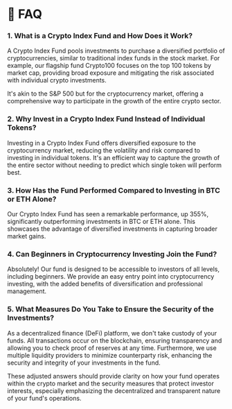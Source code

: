 # 👋 FAQ

### 1. What is a Crypto Index Fund and How Does it Work?

A Crypto Index Fund pools investments to purchase a diversified portfolio of cryptocurrencies, similar to traditional index funds in the stock market. For example, our flagship fund Crypto100 focuses on the top 100 tokens by market cap, providing broad exposure and mitigating the risk associated with individual crypto investments.&#x20;

It's akin to the S\&P 500 but for the cryptocurrency market, offering a comprehensive way to participate in the growth of the entire crypto sector.

### 2. Why Invest in a Crypto Index Fund Instead of Individual Tokens?

&#x20;Investing in a Crypto Index Fund offers diversified exposure to the cryptocurrency market, reducing the volatility and risk compared to investing in individual tokens. It's an efficient way to capture the growth of the entire sector without needing to predict which single token will perform best.

### 3. How Has the Fund Performed Compared to Investing in BTC or ETH Alone?

Our Crypto Index Fund has seen a remarkable performance, up 355%, significantly outperforming investments in BTC or ETH alone. This showcases the advantage of diversified investments in capturing broader market gains.

### 4. Can Beginners in Cryptocurrency Investing Join the Fund?

Absolutely! Our fund is designed to be accessible to investors of all levels, including beginners. We provide an easy entry point into cryptocurrency investing, with the added benefits of diversification and professional management.

### 5. What Measures Do You Take to Ensure the Security of the Investments?

As a decentralized finance (DeFi) platform, we don't take custody of your funds. All transactions occur on the blockchain, ensuring transparency and allowing you to check proof of reserves at any time. Furthermore, we use multiple liquidity providers to minimize counterparty risk, enhancing the security and integrity of your investments in the fund.

These adjusted answers should provide clarity on how your fund operates within the crypto market and the security measures that protect investor interests, especially emphasizing the decentralized and transparent nature of your fund's operations.



